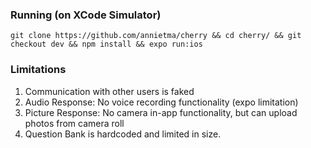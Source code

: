 ### Running (on XCode Simulator)
```git clone https://github.com/annietma/cherry && cd cherry/ && git checkout dev && npm install && expo run:ios```

### Limitations
1. Communication with other users is faked
2. Audio Response: No voice recording functionality (expo limitation)
3. Picture Response: No camera in-app functionality, but can upload photos from camera roll
4. Question Bank is hardcoded and limited in size.
